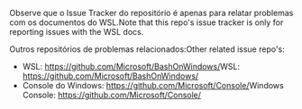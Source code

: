 <span data-ttu-id="c3834-101">Observe que o Issue Tracker do repositório é apenas para relatar problemas com os documentos do WSL.</span><span class="sxs-lookup"><span data-stu-id="c3834-101">Note that this repo's issue tracker is only for reporting issues with the WSL docs.</span></span>

<span data-ttu-id="c3834-102">Outros repositórios de problemas relacionados:</span><span class="sxs-lookup"><span data-stu-id="c3834-102">Other related issue repo's:</span></span>

* <span data-ttu-id="c3834-103">WSL: https://github.com/Microsoft/BashOnWindows/</span><span class="sxs-lookup"><span data-stu-id="c3834-103">WSL: https://github.com/Microsoft/BashOnWindows/</span></span>
* <span data-ttu-id="c3834-104">Console do Windows: https://github.com/Microsoft/Console/</span><span class="sxs-lookup"><span data-stu-id="c3834-104">Windows Console: https://github.com/Microsoft/Console/</span></span>

